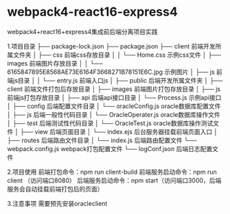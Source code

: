 # webpack4-react16-express4
webpack4+react16+express4集成前后端分离项目实践

1.项目目录
├── package-lock.json
├── package.json
├── client  前端开发所属文件夹
│   ├── css  前端css存放目录
│   │   └── Home.css  示例css文件
│   ├── images  前端图片存放目录
│   │   └── 6165847895E8568AE73E6164F3668271B78151E6C.jpg  示例图片
│   ├── js  前端js目录
│   │   └── entry.js  前端入口js
│
├── public  后端开发所属文件夹
│   ├── client  前端文件打包后存放目录
│       ├── images  前端图片打包存放目录
│       ├── js 前端js打包存放目录
│   ├── api  后端api接口目录
│       └── Process.js 示例api接口
│   ├── config  后端配置文件目录
│       └── oracleConfig.js oracle数据库配置文件
│   ├── js  后端一般性代码目录
│       └── OracleOperater.js oracle数据库操作文件
│   ├── test  后端测试性代码目录
│       └── OracleTest.js oracle数据库操作测试文件
│   ├── view  后端页面目录
│       └── index.ejs 后台服务器挂载前端页面入口
│
├── routes  后端路由文件目录
│   └── index.js  后端路由配置文件
└── webpack.config.js  webpack打包配置文件
└── logConf.json  后端日志配置文件

2.项目使用
前端打包命令：npm run client-build
前端服务启动命令：npm run client （访问端口8080）
后端服务启动命令：npm start（访问端口3000，后端服务会自动挂载前端打包后的页面）

3.注意事项
需要预先安装oracleclient
